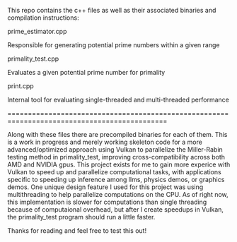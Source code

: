This repo contains the c++ files as well as their associated binaries and compilation instructions:

prime_estimator.cpp 

  Responsible for generating potential prime numbers within a given range
  
primality_test.cpp

  Evaluates a given potential prime number for primality
  
print.cpp

  Internal tool for evaluating single-threaded and multi-threaded performance

=============================================================================================

Along with these files there are precompiled binaries for each of them. 
This is a work in progress and merely working skeleton code for a more 
advanced/optimized approach using Vulkan to parallelize the Miller-Rabin 
testing method in primality_test, improving cross-compatibility across both 
AMD and NVIDIA gpus. This project exists for me to gain more experice with
Vulkan to speed up and parallelize computational tasks, with applications
specific to speeding up inference among llms, physics demos, or graphics 
demos. One unique design feature I used for this project was using multithreading 
to help parallelize computations on the CPU. As of right now, this implementation
is slower for computations than single threading because of computaional overhead,
but after I create speedups in Vulkan, the primality_test program should run
a little faster.

Thanks for reading and feel free to test this out!
